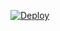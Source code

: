 [![Deploy](https://www.herokucdn.com/deploy/button.png)](https://dashboard.heroku.com/new?template=https://github.com/davidbushi001/VTH) 
